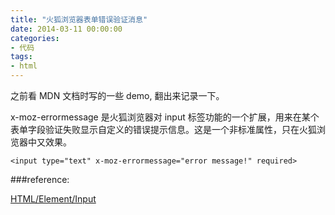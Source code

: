 ```yaml
---
title: "火狐浏览器表单错误验证消息"
date: 2014-03-11 00:00:00
categories:
- 代码
tags:
- html
---
```


之前看 MDN 文档时写的一些 demo, 翻出来记录一下。

x-moz-errormessage 是火狐浏览器对 input 标签功能的一个扩展，用来在某个表单字段验证失败显示自定义的错误提示信息。这是一个非标准属性，只在火狐浏览器中又效果。

```
<input type="text" x-moz-errormessage="error message!" required>
```

###reference:

[HTML/Element/Input](https://developer.mozilla.org/zh-CN/docs/HTML/Element/Input)
